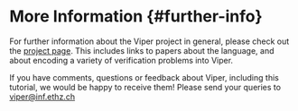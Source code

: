 # More Information {#further-info}

For further information about the Viper project in general, please check out the [project page](http://viper.ethz.ch). This includes links to papers about the language, and about encoding a variety of verification problems into Viper.

If you have comments, questions or feedback about Viper, including this tutorial, we would be happy to receive them! Please send your queries to [viper@inf.ethz.ch](mailto:viper@inf.ethz.ch)